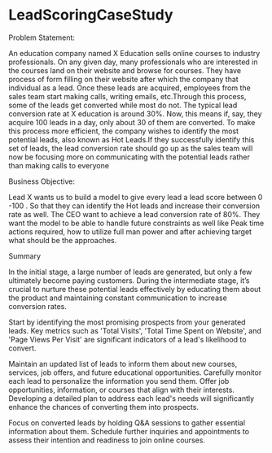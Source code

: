 # LeadScoringCaseStudy
Problem Statement:

An education company named X Education sells online courses to industry professionals. On any given day, many professionals who are interested in the courses land on their website and browse for courses. They have process of form filling on their website after which the company that individual as a lead. Once these leads are acquired, employees from the sales team start making calls, writing emails, etc.Through this process, some of the leads get converted while most do not. The typical lead conversion rate at X education is around 30%. Now, this means if, say, they acquire 100 leads in a day, only about 30 of them are converted. To make this process more efficient, the company wishes to identify the most potential leads, also known as Hot Leads.If they successfully identify this set of leads, the lead conversion rate should go up as the sales team will now be focusing more on communicating with the potential leads rather than making calls to everyone

Business Objective:

Lead X wants us to build a model to give every lead a lead score between 0 -100 . So that they can identify the Hot leads and increase their conversion rate as well. The CEO want to achieve a lead conversion rate of 80%. They want the model to be able to handle future constraints as well like Peak time actions required, how to utilize full man power and after achieving target what should be the approaches.

Summary

In the initial stage, a large number of leads are generated, but only a few ultimately become paying customers. During the intermediate stage, it’s crucial to nurture these potential leads effectively by educating them about the product and maintaining constant communication to increase conversion rates.

Start by identifying the most promising prospects from your generated leads. Key metrics such as 'Total Visits', 'Total Time Spent on Website', and 'Page Views Per Visit' are significant indicators of a lead's likelihood to convert.

Maintain an updated list of leads to inform them about new courses, services, job offers, and future educational opportunities. Carefully monitor each lead to personalize the information you send them. Offer job opportunities, information, or courses that align with their interests. Developing a detailed plan to address each lead's needs will significantly enhance the chances of converting them into prospects.

Focus on converted leads by holding Q&A sessions to gather essential information about them. Schedule further inquiries and appointments to assess their intention and readiness to join online courses.
